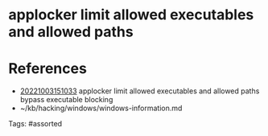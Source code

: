 # applocker limit allowed executables and allowed paths

# References
- [20221003151033](/zet/20221003151033/README.md) applocker limit allowed executables and allowed paths bypass executable blocking
- ~/kb/hacking/windows/windows-information.md

Tags:
    #assorted
